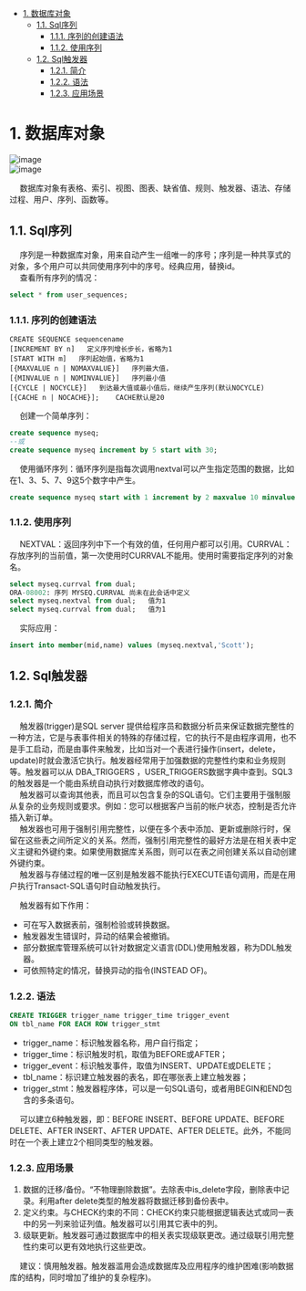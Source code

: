 

<!-- TOC -->

- [1. 数据库对象](#1-数据库对象)
    - [1.1. Sql序列](#11-sql序列)
        - [1.1.1. 序列的创建语法](#111-序列的创建语法)
        - [1.1.2. 使用序列](#112-使用序列)
    - [1.2. Sql触发器](#12-sql触发器)
        - [1.2.1. 简介](#121-简介)
        - [1.2.2. 语法](#122-语法)
        - [1.2.3. 应用场景](#123-应用场景)

<!-- /TOC -->

# 1. 数据库对象  

![image](https://gitee.com/wt1814/pic-host/raw/master/images/SQL/sql-69.png)  
![image](https://gitee.com/wt1814/pic-host/raw/master/images/SQL/sql-70.png)  

&emsp; 数据库对象有表格、索引、视图、图表、缺省值、规则、触发器、语法、存储过程、用户、序列、函数等。  

## 1.1. Sql序列  
&emsp; 序列是一种数据库对象，用来自动产生一组唯一的序号；序列是一种共享式的对象，多个用户可以共同使用序列中的序号。经典应用，替换id。  
&emsp; 查看所有序列的情况：  

```sql
select * from user_sequences;  
```

### 1.1.1. 序列的创建语法  

```
CREATE SEQUENCE sequencename
[INCREMENT BY n]   定义序列增长步长，省略为1
[START WITH m]   序列起始值，省略为1
[{MAXVALUE n | NOMAXVALUE}]   序列最大值，
[{MINVALUE n | NOMINVALUE}]   序列最小值
[{CYCLE | NOCYCLE}]   到达最大值或最小值后，继续产生序列(默认NOCYCLE)
[{CACHE n | NOCACHE}];    CACHE默认是20
```
&emsp; 创建一个简单序列：  

```sql
create sequence myseq;
--或
create sequence myseq increment by 5 start with 30;
```
&emsp; 使用循环序列：循环序列是指每次调用nextval可以产生指定范围的数据，比如在1、3、5、7、9这5个数字中产生。  

```sql
create sequence myseq start with 1 increment by 2 maxvalue 10 minvalue 1 cycle cache 3;
```

### 1.1.2. 使用序列  
&emsp; NEXTVAL：返回序列中下一个有效的值，任何用户都可以引用。CURRVAL：存放序列的当前值，第一次使用时CURRVAL不能用。使用时需要指定序列的对象名。  

```sql
select myseq.currval from dual;
ORA-08002: 序列 MYSEQ.CURRVAL 尚未在此会话中定义
select myseq.nextval from dual;   值为1
select myseq.currval from dual;   值为1
```
&emsp; 实际应用：  

```sql
insert into member(mid,name) values (myseq.nextval,'Scott');
```

## 1.2. Sql触发器
### 1.2.1. 简介  
&emsp; 触发器(trigger)是SQL server 提供给程序员和数据分析员来保证数据完整性的一种方法，它是与表事件相关的特殊的存储过程，它的执行不是由程序调用，也不是手工启动，而是由事件来触发，比如当对一个表进行操作(insert，delete，update)时就会激活它执行。触发器经常用于加强数据的完整性约束和业务规则等。触发器可以从 DBA_TRIGGERS ，USER_TRIGGERS数据字典中查到。SQL3的触发器是一个能由系统自动执行对数据库修改的语句。  
&emsp; 触发器可以查询其他表，而且可以包含复杂的SQL语句。它们主要用于强制服从复杂的业务规则或要求。例如：您可以根据客户当前的帐户状态，控制是否允许插入新订单。  
&emsp; 触发器也可用于强制引用完整性，以便在多个表中添加、更新或删除行时，保留在这些表之间所定义的关系。然而，强制引用完整性的最好方法是在相关表中定义主键和外键约束。如果使用数据库关系图，则可以在表之间创建关系以自动创建外键约束。  
&emsp; 触发器与存储过程的唯一区别是触发器不能执行EXECUTE语句调用，而是在用户执行Transact-SQL语句时自动触发执行。  

&emsp; 触发器有如下作用：  

* 可在写入数据表前，强制检验或转换数据。  
* 触发器发生错误时，异动的结果会被撤销。  
* 部分数据库管理系统可以针对数据定义语言(DDL)使用触发器，称为DDL触发器。  
* 可依照特定的情况，替换异动的指令(INSTEAD OF)。  

### 1.2.2. 语法  

```sql
CREATE TRIGGER trigger_name trigger_time trigger_event
ON tbl_name FOR EACH ROW trigger_stmt
```

* trigger_name：标识触发器名称，用户自行指定；  
* trigger_time：标识触发时机，取值为BEFORE或AFTER；  
* trigger_event：标识触发事件，取值为INSERT、UPDATE或DELETE；  
* tbl_name：标识建立触发器的表名，即在哪张表上建立触发器；  
* trigger_stmt：触发器程序体，可以是一句SQL语句，或者用BEGIN和END包含的多条语句。  

&emsp; 可以建立6种触发器，即：BEFORE INSERT、BEFORE UPDATE、BEFORE DELETE、AFTER INSERT、AFTER UPDATE、AFTER DELETE。此外，不能同时在一个表上建立2个相同类型的触发器。  

### 1.2.3. 应用场景
1. 数据的迁移/备份。“不物理删除数据”。去除表中is_delete字段，删除表中记录。利用after delete类型的触发器将数据迁移到备份表中。  
2. 定义约束。与CHECK约束的不同：CHECK约束只能根据逻辑表达式或同一表中的另一列来验证列值。触发器可以引用其它表中的列。  
3. 级联更新。触发器可通过数据库中的相关表实现级联更改。通过级联引用完整性约束可以更有效地执行这些更改。  

&emsp; 建议：慎用触发器。触发器滥用会造成数据库及应用程序的维护困难(影响数据库的结构，同时增加了维护的复杂程序)。  
